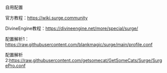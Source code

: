 自用配置

官方教程：https://wiki.surge.community

DivineEngine教程：https://divineengine.net/more/special/surge/

配置解析1：https://raw.githubusercontent.com/blankmagic/surge/main/profile.conf

配置解析2:https://raw.githubusercontent.com/getsomecat/GetSomeCats/Surge/SurgePro.conf
